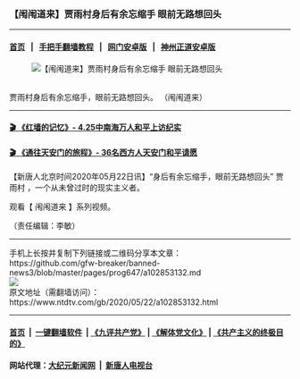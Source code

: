 ### 【闱闱道来】贾雨村身后有余忘缩手 眼前无路想回头
------------------------

#### [首页](https://github.com/gfw-breaker/banned-news3/blob/master/README.md) &nbsp;&nbsp;|&nbsp;&nbsp; [手把手翻墙教程](https://github.com/gfw-breaker/guides/wiki) &nbsp;&nbsp;|&nbsp;&nbsp; [网门安卓版](https://github.com/oGate2/oGate) &nbsp;&nbsp;|&nbsp;&nbsp; [神州正道安卓版](https://github.com/SzzdOgate/update) 



<div><div class="featured_image">
 <figure>
  <img alt="【闱闱道来】贾雨村身后有余忘缩手 眼前无路想回头" src="https://i.ntdtv.com/assets/uploads/2020/05/maxresdefault-2-16-800x450.jpg"/>
 </figure><br/>
 <span class="caption">
  贾雨村身后有余忘缩手，眼前无路想回头。
（闱闱道来）
 </span>
</div>
</div><hr/>

#### [ 🎬  《红墙的记忆》- 4.25中南海万人和平上访纪实](http://141.164.39.94:10000/videos/legend/425.html)

 #### [ 🎬  《通往天安门的旅程》- 36名西方人天安门和平请愿 ](http://141.164.39.94:10000/videos/legend/JTT.html)

<div><div class="post_content" itemprop="articleBody">
 <p>
  【新唐人北京时间2020年05月22日讯】“身后有余忘缩手，眼前无路想回头”
  <ok href="https://www.ntdtv.com/gb/贾雨村.htm">
   贾雨村
  </ok>
  ，一个从未曾过时的现实主义者。
 </p>
 <div class="video_fit_container">
 </div>
 <p>
  观看【
  <ok href="https://www.ntdtv.com/gb/闱闱道来.htm">
   闱闱道来
  </ok>
  】系列视频。
 </p>
 <p>
  （责任编辑：李敏）
 </p>
 <div class="single_ad">
 </div>
</div>
</div>
<hr/>
手机上长按并复制下列链接或二维码分享本文章：<br/>
https://github.com/gfw-breaker/banned-news3/blob/master/pages/prog647/a102853132.md <br/>
<a href='https://github.com/gfw-breaker/banned-news3/blob/master/pages/prog647/a102853132.md'><img src='https://github.com/gfw-breaker/banned-news3/blob/master/pages/prog647/a102853132.md.png'/></a> <br/>
原文地址（需翻墙访问）：https://www.ntdtv.com/gb/2020/05/22/a102853132.html


------------------------
#### [首页](https://github.com/gfw-breaker/banned-news3/blob/master/README.md) &nbsp;|&nbsp; [一键翻墙软件](https://github.com/gfw-breaker/nogfw/blob/master/README.md) &nbsp;| [《九评共产党》](https://github.com/gfw-breaker/9ping.md/blob/master/README.md#九评之一评共产党是什么) | [《解体党文化》](https://github.com/gfw-breaker/jtdwh.md/blob/master/README.md) | [《共产主义的终极目的》](https://github.com/gfw-breaker/gczydzjmd.md/blob/master/README.md)

#### 网站代理：[大纪元新闻网](http://167.172.10.89:10080/gb/) &nbsp;|&nbsp; [新唐人电视台](http://167.172.10.89:8808/gb/)


<img src='http://gfw-breaker.win/banned-news3/pages/prog647/a102853132.md' width='0px' height='0px'/>